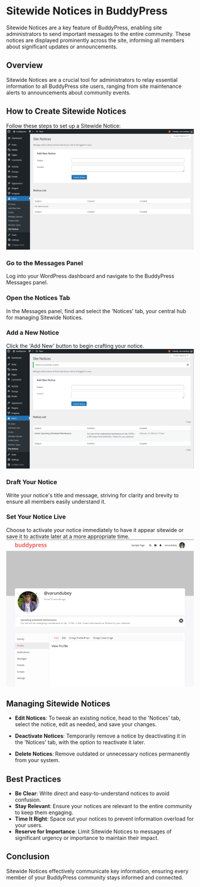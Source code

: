 # Sitewide Notices in BuddyPress

Sitewide Notices are a key feature of BuddyPress, enabling site administrators to send important messages to the entire community. These notices are displayed prominently across the site, informing all members about significant updates or announcements.

## Overview

Sitewide Notices are a crucial tool for administrators to relay essential information to all BuddyPress site users, ranging from site maintenance alerts to announcements about community events.

## How to Create Sitewide Notices

Follow these steps to set up a Sitewide Notice:
![Sitewude Notice Backend](../../assets/sidewide-notices-backend.png)

### Go to the Messages Panel
Log into your WordPress dashboard and navigate to the BuddyPress Messages panel.

### Open the Notices Tab
In the Messages panel, find and select the 'Notices' tab, your central hub for managing Sitewide Notices.

### Add a New Notice
Click the 'Add New' button to begin crafting your notice.
![Create Sitewude Notice Backend](../../assets/create-sidewide-notices-backend.png)

### Draft Your Notice
Write your notice's title and message, striving for clarity and brevity to ensure all members easily understand it.

### Set Your Notice Live
Choose to activate your notice immediately to have it appear sitewide or save it to activate later at a more appropriate time.
![View Sitewude Notice Frontend](../../assets/view-sidewide-notices.png)

## Managing Sitewide Notices

- **Edit Notices**: To tweak an existing notice, head to the 'Notices' tab, select the notice, edit as needed, and save your changes.

- **Deactivate Notices**: Temporarily remove a notice by deactivating it in the 'Notices' tab, with the option to reactivate it later.

- **Delete Notices**: Remove outdated or unnecessary notices permanently from your system.

## Best Practices

- **Be Clear**: Write direct and easy-to-understand notices to avoid confusion.
- **Stay Relevant**: Ensure your notices are relevant to the entire community to keep them engaging.
- **Time It Right**: Space out your notices to prevent information overload for your users.
- **Reserve for Importance**: Limit Sitewide Notices to messages of significant urgency or importance to maintain their impact.

## Conclusion

Sitewide Notices effectively communicate key information, ensuring every member of your BuddyPress community stays informed and connected.
